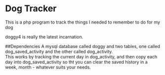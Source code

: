 # Dog Tracker
This is a php program to track the things I needed to remember to do for my dog<BR>

doggy4 is really the latest incarnation.  <br>


##Dependencies
A mysql database called doggy and two tables, one called dog_saved_activity and the other called dog_activity.
<br>
This works by tracking the current day in dog_activity, and then copy each day into dog_saved_activity so tht you can clear the saved history in a week, month - whatever suits your needs.
